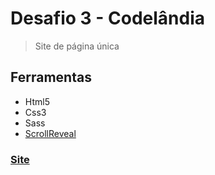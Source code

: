 # Desafio 3 - Codelândia

> Site de página única

## Ferramentas

- Html5
- Css3
- Sass
- [ScrollReveal](https://scrollrevealjs.org/)


### [Site]()
